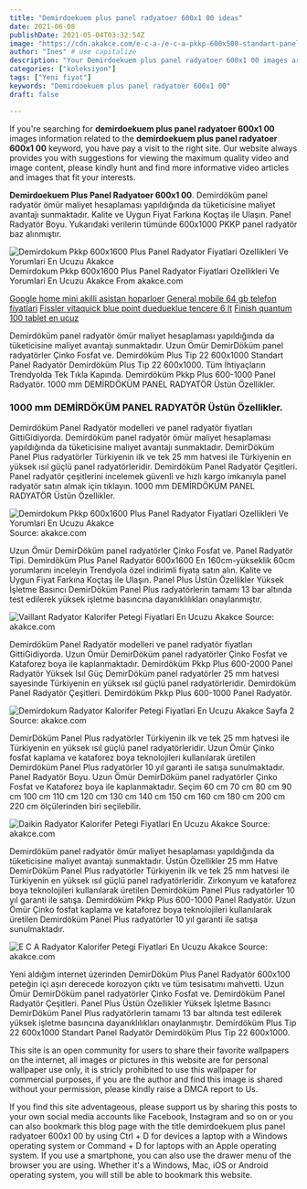 ```yaml
---
title: "Demirdoekuem plus panel radyatoer 600x1 00 ideas"
date: 2021-06-08
publishDate: 2021-05-04T03:32:54Z
image: "https://cdn.akakce.com/e-c-a-/e-c-a-pkkp-600x500-standart-panel-x.jpg"
author: "Ines" # use capitalize
description: "Your Demirdoekuem plus panel radyatoer 600x1 00 images are ready in this website. Demirdoekuem plus panel radyatoer 600x1 00 are a topic that is being searched for and liked by netizens now. You can Get the Demirdoekuem plus panel radyatoer 600x1 00 files here. Find and Download all royalty-free photos."
categories: ["koleksiyon"]
tags: ["Yeni fiyat"]
keywords: "Demirdoekuem plus panel radyatoer 600x1 00"
draft: false

---
```


If you're searching for **demirdoekuem plus panel radyatoer 600x1 00** images information related to the **demirdoekuem plus panel radyatoer 600x1 00** keyword, you have pay a visit to the right  site.  Our website always  provides you with  suggestions  for viewing  the maximum  quality video and image  content, please kindly hunt and find more informative video articles and images  that fit your interests.

**Demirdoekuem Plus Panel Radyatoer 600x1 00**. Demirdöküm panel radyatör ömür maliyet hesaplaması yapıldığında da tüketicisine maliyet avantajı sunmaktadır. Kalite ve Uygun Fiyat Farkına Koçtaş ile Ulaşın. Panel Radyatör Boyu. Yukarıdaki verilerin tümünde 600x1000 PKKP panel radyatör baz alınmıştır.

![Demirdokum Pkkp 600x1600 Plus Panel Radyator Fiyatlari Ozellikleri Ve Yorumlari En Ucuzu Akakce](https://cdn.akakce.com/demirdokum/demirdokum-pkkp-600x1600-plus-panel-z.jpg "Demirdokum Pkkp 600x1600 Plus Panel Radyator Fiyatlari Ozellikleri Ve Yorumlari En Ucuzu Akakce")
Demirdokum Pkkp 600x1600 Plus Panel Radyator Fiyatlari Ozellikleri Ve Yorumlari En Ucuzu Akakce From akakce.com

[Google home mini akilli asistan hoparloer](/google-home-mini-akilli-asistan-hoparloer/)
[General mobile 64 gb telefon fiyatlari](/general-mobile-64-gb-telefon-fiyatlari/)
[Fissler vitaquick blue point duedueklue tencere 6 lt](/fissler-vitaquick-blue-point-duedueklue-tencere-6-lt/)
[Finish quantum 100 tablet en ucuz](/finish-quantum-100-tablet-en-ucuz/)

Demirdöküm panel radyatör ömür maliyet hesaplaması yapıldığında da tüketicisine maliyet avantajı sunmaktadır. Uzun Ömür DemirDöküm panel radyatörler Çinko Fosfat ve. Demirdöküm Plus Tip 22 600x1000 Standart Panel Radyatör Demirdöküm Plus Tip 22 600x1000. Tüm İhtiyaçların Trendyolda Tek Tıkla Kapında. Demirdöküm Pkkp Plus 600-1000 Panel Radyatör. 1000 mm DEMİRDÖKÜM PANEL RADYATÖR Üstün Özellikler.

### 1000 mm DEMİRDÖKÜM PANEL RADYATÖR Üstün Özellikler.

Demirdöküm Panel Radyatör modelleri ve panel radyatör fiyatları GittiGidiyorda. Demirdöküm panel radyatör ömür maliyet hesaplaması yapıldığında da tüketicisine maliyet avantajı sunmaktadır. DemirDöküm Panel Plus radyatörler Türkiyenin ilk ve tek 25 mm hatvesi ile Türkiyenin en yüksek ısıl güçlü panel radyatörleridir. Demirdöküm Panel Radyatör Çeşitleri. Panel radyatör çeşitlerini incelemek güvenli ve hızlı kargo imkanıyla panel radyatör satın almak için tıklayın. 1000 mm DEMİRDÖKÜM PANEL RADYATÖR Üstün Özellikler.


![Demirdokum Pkkp 600x1600 Plus Panel Radyator Fiyatlari Ozellikleri Ve Yorumlari En Ucuzu Akakce](https://cdn.akakce.com/demirdokum/demirdokum-pkkp-600x1600-plus-panel-z.jpg "Demirdokum Pkkp 600x1600 Plus Panel Radyator Fiyatlari Ozellikleri Ve Yorumlari En Ucuzu Akakce")
Source: akakce.com

Uzun Ömür DemirDöküm panel radyatörler Çinko Fosfat ve. Panel Radyatör Tipi. Demirdöküm Plus Panel Radyatör 600x1600 En 160cm-yükseklik 60cm yorumlarını inceleyin Trendyola özel indirimli fiyata satın alın. Kalite ve Uygun Fiyat Farkına Koçtaş ile Ulaşın. Panel Plus Üstün Özellikler Yüksek İşletme Basıncı DemirDöküm Panel Plus radyatörlerin tamamı 13 bar altında test edilerek yüksek işletme basıncına dayanıklılıkları onaylanmıştır.

![Vaillant Radyator Kalorifer Petegi Fiyatlari En Ucuzu Akakce](https://iis-akakce.akamaized.net/p.x?%2F%2Fn11scdn%2Eakamaized%2Enet%2Fa1%2F1024%2Fev%2Dyasam%2Fradyator%2Fvaillant%2D6001000%2Dpanel%2Dradyator%5F%5F0994359739423244%2Ejpg "Vaillant Radyator Kalorifer Petegi Fiyatlari En Ucuzu Akakce")
Source: akakce.com

Demirdöküm Panel Radyatör modelleri ve panel radyatör fiyatları GittiGidiyorda. Uzun Ömür DemirDöküm panel radyatörler Çinko Fosfat ve Kataforez boya ile kaplanmaktadır. Demirdöküm Pkkp Plus 600-2000 Panel Radyatör Yüksek Isıl Güç DemirDöküm panel radyatörler 25 mm hatvesi sayesinde Türkiyenin en yüksek ısıl güçlü panel radyatörleridir. Demirdöküm Panel Radyatör Çeşitleri. Demirdöküm Pkkp Plus 600-1000 Panel Radyatör.

![Demirdokum Radyator Kalorifer Petegi Fiyatlari En Ucuzu Akakce Sayfa 2](https://iis-akakce.akamaized.net/p.x?%2F%2Fproductimages%2Ehepsiburada%2Enet%2Fs%2F55%2F600%2F11217706549298%2Ejpg "Demirdokum Radyator Kalorifer Petegi Fiyatlari En Ucuzu Akakce Sayfa 2")
Source: akakce.com

DemirDöküm Panel Plus radyatörler Türkiyenin ilk ve tek 25 mm hatvesi ile Türkiyenin en yüksek ısıl güçlü panel radyatörleridir. Uzun Ömür Çinko fosfat kaplama ve kataforez boya teknolojileri kullanılarak üretilen Demirdöküm Panel Plus radyatörler 10 yıl garanti ile satışa sunulmaktadır. Panel Radyatör Boyu. Uzun Ömür DemirDöküm panel radyatörler Çinko Fosfat ve Kataforez boya ile kaplanmaktadır. Seçim 60 cm 70 cm 80 cm 90 cm 100 cm 110 cm 120 cm 130 cm 140 cm 150 cm 160 cm 180 cm 200 cm 220 cm ölçülerinden biri seçilebilir.

![Daikin Radyator Kalorifer Petegi Fiyatlari En Ucuzu Akakce](https://iis-akakce.akamaized.net/p.x?%2F%2Fmcdn01%2Egittigidiyor%2Enet%2F65811%2F658117003%5F0%2Ejpg "Daikin Radyator Kalorifer Petegi Fiyatlari En Ucuzu Akakce")
Source: akakce.com

Demirdöküm panel radyatör ömür maliyet hesaplaması yapıldığında da tüketicisine maliyet avantajı sunmaktadır. Üstün Özellikler 25 mm Hatve DemirDöküm Panel Plus radyatörler Türkiyenin ilk ve tek 25 mm hatvesi ile Türkiyenin en yüksek ısıl güçlü panel radyatörleridir. Zirkonyum ve kataforez boya teknolojileri kullanılarak üretilen Demirdöküm Panel Plus radyatörler 10 yıl garanti ile satışa. Demirdöküm Pkkp Plus 600-1000 Panel Radyatör. Uzun Ömür Çinko fosfat kaplama ve kataforez boya teknolojileri kullanılarak üretilen Demirdöküm Panel Plus radyatörler 10 yıl garanti ile satışa sunulmaktadır.

![E C A Radyator Kalorifer Petegi Fiyatlari En Ucuzu Akakce](https://cdn.akakce.com/e-c-a-/e-c-a-pkkp-600x500-standart-panel-x.jpg "E C A Radyator Kalorifer Petegi Fiyatlari En Ucuzu Akakce")
Source: akakce.com

Yeni aldığım internet üzerinden DemirDöküm Plus Panel Radyatör 600x100 peteğin içi aşırı derecede korozyon çıktı ve tüm tesisatımı mahvetti. Uzun Ömür DemirDöküm panel radyatörler Çinko Fosfat ve. Demirdöküm Panel Radyatör Çeşitleri. Panel Plus Üstün Özellikler Yüksek İşletme Basıncı DemirDöküm Panel Plus radyatörlerin tamamı 13 bar altında test edilerek yüksek işletme basıncına dayanıklılıkları onaylanmıştır. Demirdöküm Plus Tip 22 600x1000 Standart Panel Radyatör Demirdöküm Plus Tip 22 600x1000.

This site is an open community for users to share their favorite wallpapers on the internet, all images or pictures in this website are for personal wallpaper use only, it is stricly prohibited to use this wallpaper for commercial purposes, if you are the author and find this image is shared without your permission, please kindly raise a DMCA report to Us.

If you find this site adventageous, please support us by sharing this posts to your own social media accounts like Facebook, Instagram and so on or you can also bookmark this blog page with the title demirdoekuem plus panel radyatoer 600x1 00 by using Ctrl + D for devices a laptop with a Windows operating system or Command + D for laptops with an Apple operating system. If you use a smartphone, you can also use the drawer menu of the browser you are using. Whether it's a Windows, Mac, iOS or Android operating system, you will still be able to bookmark this website.
